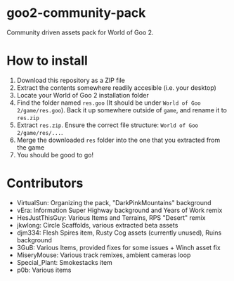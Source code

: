 # goo2-community-pack
Community driven assets pack for World of Goo 2.

# How to install
1. Download this repository as a ZIP file
2. Extract the contents somewhere readily accesible (i.e. your desktop)
3. Locate your World of Goo 2 installation folder
4. Find the folder named `res.goo` (It should be under `World of Goo 2/game/res.goo`). Back it up somewhere outside of `game`, and rename it to `res.zip`
5. Extract `res.zip`. Ensure the correct file structure: `World of Goo 2/game/res/...`.
6. Merge the downloaded `res` folder into the one that you extracted from the game
7. You should be good to go!

# Contributors

- VirtualSun: Organizing the pack, "DarkPinkMountains" background
- vEra: Information Super Highway background and Years of Work remix
- HesJustThisGuy: Various Items and Terrains, RPS "Desert" remix
- jkwlong: Circle Scaffolds, various extracted beta assets
- djm334: Flesh Spires item, Rusty Cog assets (currently unused), Ruins background
- 3GuB: Various Items, provided fixes for some issues + Winch asset fix
- MiseryMouse: Various track remixes, ambient cameras loop
- Special_Plant: Smokestacks item
- p0b: Various items
